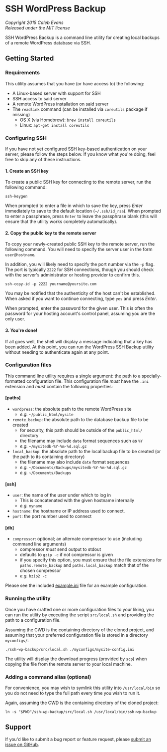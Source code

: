 # SSH WordPress Backup

*Copyright 2015 Caleb Evans*  
*Released under the MIT license*

SSH WordPress Backup is a command line utility for creating local backups of a
remote WordPress database via SSH.

## Getting Started

### Requirements

This utility assumes that you have (or have access to) the following:

- A Linux-based server with support for SSH
- SSH access to said server
- A remote WordPress installation on said server
- The `readlink` command (can be installed via `coreutils` package if missing)
	- OS X (via Homebrew): `brew install coreutils`
	- Linux: `apt-get install coreutils`

### Configuring SSH

If you have not yet configured SSH key-based authentication on your server,
please follow the steps below. If you know what you're doing, feel free to skip
any of these instructions.

#### 1. Create an SSH key

To create a public SSH key for connecting to the remote server, run the
following command:

```
ssh-keygen
```

When prompted to enter a file in which to save the key, press *Enter*
immediately to save to the default location (`~/.ssh/id_rsa`). When prompted to
enter a passphrase, press `Enter` to leave the passphrase blank (this will
ensure that the utility works completely automatically).

#### 2. Copy the public key to the remote server

To copy your newly-created public SSH key to the remote server, run the
following command. You will need to specify the server user in the form
`user@hostname`.

In addition, you will likely need to specify the port number via the `-p` flag.
The port is typically `2222` for SSH connections, though you should check with
the server's administrator or hosting provider to confirm this.

```
ssh-copy-id -p 2222 yourname@yoursite.com
```

You may be notified that the authenticity of the host can't be established. When
asked if you want to continue connecting, type `yes` and press *Enter*.

When prompted, enter the password for the given user. This is often the password
for your hosting account's control panel, assuming you are the only user.

#### 3. You're done!

If all goes well, the shell will display a message indicating that a key has
been added. At this point, you can run the WordPress SSH Backup utility without
needing to authenticate again at any point.

### Configuration files

This command line utility requires a single argument: the path to a
specially-formatted configuration file. This configuration file *must* have the
`.ini` extension and *must* contain the following properties:

#### [paths]

- `wordpress`: the absolute path to the remote WordPress site
	- *e.g.* `~/public_html/mysite`
- `remote_backup`: the absolute path to the database backup file to be created
	- for security, this path should be outside of the `public_html/` directory
	- the filename may include `date` format sequences such as `%Y`
	- *e.g.* `~/mysitedb-%Y-%m-%d.sql.gz`
- `local_backup`: the absolute path to the local backup file to be created (or
	the path to its containing directory)
	- the filename may also include `date` format sequences
	- *e.g.* `~/Documents/Backups/mysitedb-%Y-%m-%d.sql.gz`
	- *e.g.* `~/Documents/Backups`

#### [ssh]

- `user`: the name of the user under which to log in
	- This is concatenated with the given hostname internally
	- *e.g.* `myname`
- `hostname`: the hostname or IP address used to connect.
- `port`: the port number used to connect

#### [db]

- `compressor`: optional; an alternate compressor to use (including command line
	arguments)
	- compressor *must* send output to stdout
	- defaults to `gzip -c` if not compressor is given
	- if you specify this option, you must ensure that the file extensions for
		`paths.remote_backup` and `paths.local_backup` match that of the chosen
		compressor
	- *e.g.* `bzip2 -c`

Please see the included [example.ini](example.ini) file for an example
configuration.

### Running the utility

Once you have crafted one or more configuration files to your liking, you can
run the utility by executing the script `src/local.sh` and providing the path to
a configuration file.

Assuming the CWD is the containing directory of the cloned project, and assuming
that your preferred configuration file is stored in a directory `myconfigs/`:

```
./ssh-wp-backup/src/local.sh ./myconfigs/mysite-config.ini
```

The utility will display the download progress (provided by `scp`) when copying
the file from the remote server to your local machine.

### Adding a command alias (optional)

For convenience, you may wish to symlink this utility into `/usr/local/bin` so
you do not need to type the full path every time you wish to run it.

Again, assuming the CWD is the containing directory of the cloned project:

```
ln -s "$PWD"/ssh-wp-backup/src/local.sh /usr/local/bin/ssh-wp-backup
```

## Support

If you'd like to submit a bug report or feature request, please [submit an
issue on GitHub](https://github.com/caleb531/ssh-wp-backup/issues).
